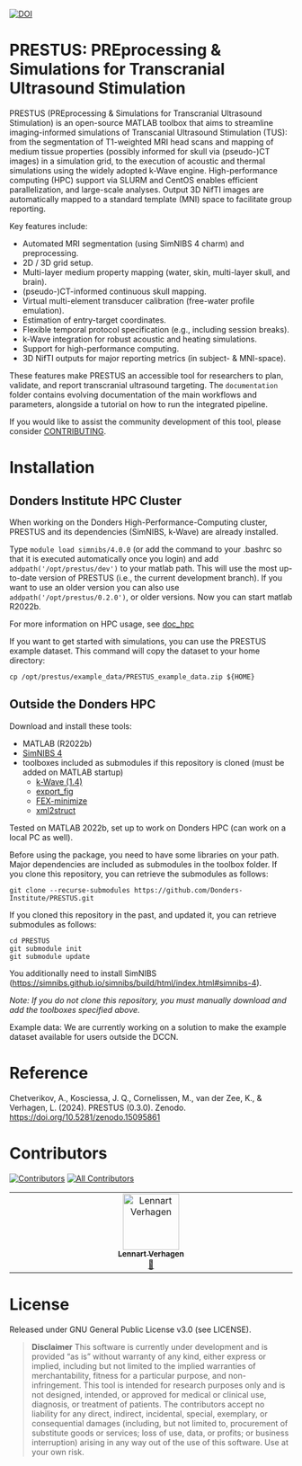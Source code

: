 [![DOI](https://zenodo.org/badge/DOI/10.5281/zenodo.15095860.svg)](https://doi.org/10.5281/zenodo.15095860)

# PRESTUS: PREprocessing & Simulations for Transcranial Ultrasound Stimulation

PRESTUS (PREprocessing & Simulations for Transcranial Ultrasound Stimulation) is an open-source MATLAB toolbox that aims to streamline imaging-informed simulations of Transcanial Ultrasound Stimulation (TUS): from the segmentation of T1-weighted MRI head scans and mapping of medium tissue properties (possibly informed for skull via (pseudo-)CT images) in a simulation grid, to the execution of acoustic and thermal simulations using the widely adopted k-Wave engine. High-performance computing (HPC) support via SLURM and CentOS enables efficient parallelization, and large-scale analyses. Output 3D NifTI images are automatically mapped to a standard template (MNI) space to facilitate group reporting.

Key features include:
- Automated MRI segmentation (using SimNIBS 4 charm) and preprocessing.
- 2D / 3D grid setup.
- Multi-layer medium property mapping (water, skin, multi-layer skull, and brain).
- (pseudo-)CT-informed continuous skull mapping.
- Virtual multi-element transducer calibration (free-water profile emulation).
- Estimation of entry-target coordinates.
- Flexible temporal protocol specification (e.g., including session breaks).
- k-Wave integration for robust acoustic and heating simulations.
- Support for high-performance computing.
- 3D NifTI outputs for major reporting metrics (in subject- & MNI-space).

These features make PRESTUS an accessible tool for researchers to plan, validate, and report transcranial ultrasound targeting. 
The ```documentation``` folder contains evolving documentation of the main workflows and parameters, alongside a tutorial on how to run the integrated pipeline.

If you would like to assist the community development of this tool, please consider [CONTRIBUTING](CONTRIBUTING.md).

# Installation

## Donders Institute HPC Cluster

When working on the Donders High-Performance-Computing cluster, PRESTUS and its dependencies (SimNIBS, k-Wave) are already installed. 

Type ``module load simnibs/4.0.0`` (or add the command to your .bashrc so that it is executed automatically once you login) and add ``addpath('/opt/prestus/dev')`` to your matlab path. This will use the most up-to-date version of PRESTUS (i.e., the current development branch). If you want to use an older version you can also use ``addpath('/opt/prestus/0.2.0')``, or older versions. Now you can start matlab R2022b.

For more information on HPC usage, see [doc_hpc](documentation/doc_hpc.md)

If you want to get started with simulations, you can use the PRESTUS example dataset. This command will copy the dataset to your home directory:

```
cp /opt/prestus/example_data/PRESTUS_example_data.zip ${HOME}
```

## Outside the Donders HPC

Download and install these tools:

- MATLAB (R2022b)
- [SimNIBS 4](https://github.com/simnibs/simnibs)
- toolboxes included as submodules if this repository is cloned (must be added on MATLAB startup)
    - [k-Wave (1.4)](https://github.com/ucl-bug/k-wave.git)
    - [export_fig](https://github.com/altmany/export_fig)
    - [FEX-minimize](https://github.com/rodyo/FEX-minimize.git)
    - [xml2struct](https://github.com/joe-of-all-trades/xml2struct)

Tested on MATLAB 2022b, set up to work on Donders HPC (can work on a local PC as well). 

Before using the package, you need to have some libraries on your path. Major dependencies are included as submodules in the toolbox folder. If you clone this repository, you can retrieve the submodules as follows:
```
git clone --recurse-submodules https://github.com/Donders-Institute/PRESTUS.git
```

If you cloned this repository in the past, and updated it, you can retrieve submodules as follows:
```
cd PRESTUS
git submodule init
git submodule update
```
You additionally need to install SimNIBS (https://simnibs.github.io/simnibs/build/html/index.html#simnibs-4).

*Note: If you do not clone this repository, you must manually download and add the toolboxes specified above.*

Example data: We are currently working on a solution to make the example dataset available for users outside the DCCN.

# Reference

Chetverikov, A., Kosciessa, J. Q., Cornelissen, M., van der Zee, K., & Verhagen, L. (2024). PRESTUS (0.3.0). Zenodo. https://doi.org/10.5281/zenodo.15095861

# Contributors

[![Contributors](https://img.shields.io/github/contributors/Donders-Institute/PRESTUS.svg?color=00B4D8&style=flat-square)](https://github.com/Donders-Institute/PRESTUS/graphs/contributors)
[![All Contributors](https://img.shields.io/github/all-contributors/Donders-Institute/PRESTUS?color=00B4D8&style=flat-square)](#contributors)
<!-- ALL-CONTRIBUTORS-LIST:START - Do not remove or modify this section -->
<!-- prettier-ignore-start -->
<!-- markdownlint-disable -->
<table>
  <tbody>
    <tr>
      <td align="center" valign="top" width="14.28%"><a href="http://lennartverhagen.com"><img src="https://avatars.githubusercontent.com/u/12236166?v=4?s=100" width="100px;" alt="Lennart Verhagen"/><br /><sub><b>Lennart Verhagen</b></sub></a><br /><a href="#ideas-lennartverhagen" title="Ideas, Planning, & Feedback">🤔</a></td>
    </tr>
  </tbody>
</table>

<!-- markdownlint-restore -->
<!-- prettier-ignore-end -->

<!-- ALL-CONTRIBUTORS-LIST:END -->

# License

Released under GNU General Public License v3.0 (see LICENSE).

> **Disclaimer**
> This software is currently under development and is provided “as is” without warranty of any kind, either express or implied, including but not limited to the implied warranties of merchantability, fitness for a particular purpose, and non-infringement. This tool is intended for research purposes only and is not designed, intended, or approved for medical or clinical use, diagnosis, or treatment of patients. The contributors accept no liability for any direct, indirect, incidental, special, exemplary, or consequential damages (including, but not limited to, procurement of substitute goods or services; loss of use, data, or profits; or business interruption) arising in any way out of the use of this software. Use at your own risk.